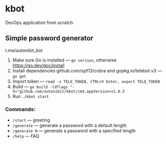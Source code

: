 # kbot
DevOps application from scratch

## Simple password generator


t.me/autonibit_bot

1. Make sure Go is installed — `go version`, otherwise https://go.dev/doc/install
2. Install dependencies github.com/spf13/cobra and gopkg.in/telebot.v3 — `go get`
3. Import token — `read -s TELE_TOKEN, CTRL+V Enter, export TELE_TOKEN`
4. Build — `go build -ldflags "-X="github.com/autonibit/kbot/cmd.appVersion=v1.0.3`
5. Run `./kbot start`

### Commands:

- `/start` — greeting
- `/generate` — generate a password with a default length
- `/generate N` — generate a password with a specified length
- `/help` — FAQ



